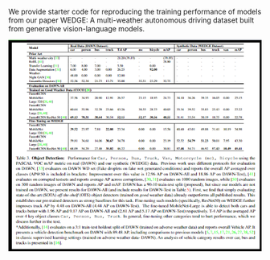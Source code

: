  We provide starter code for reproducing the training performance of models from our paper WEDGE: A multi-weather autonomous driving dataset built from generative vision-language models.
 
 ![results](results.png)
 
 

